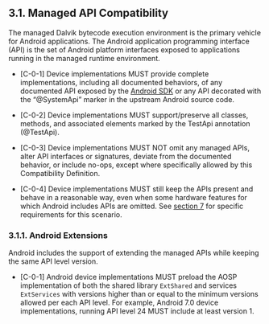 ## 3.1\. Managed API Compatibility

The managed Dalvik bytecode execution environment is the primary vehicle for
Android applications. The Android application programming interface (API) is the
set of Android platform interfaces exposed to applications running in the
managed runtime environment.

*    [C-0-1] Device implementations MUST provide complete implementations,
including all documented behaviors, of any documented API exposed by the
[Android SDK](http://developer.android.com/reference/packages.html)
or any API decorated with the “@SystemApi” marker in the upstream Android
source code.

*    [C-0-2] Device implementations MUST support/preserve all classes,
methods, and associated elements marked by the TestApi annotation (@TestApi).

*    [C-0-3] Device implementations MUST NOT omit any managed APIs, alter
API interfaces or signatures, deviate from the documented behavior, or include
no-ops, except where specifically allowed by this Compatibility Definition.

*    [C-0-4]  Device implementations MUST still keep the APIs present and behave
     in a reasonable way, even when some hardware features for which Android
     includes APIs are omitted. See [section 7](#7_hardware_compatibility)
     for specific requirements for this scenario.

### 3.1.1\. Android Extensions

Android includes the support of extending the managed APIs while keeping the
same API level version.

*   [C-0-1] Android device implementations MUST preload the AOSP implementation
of both the shared library `ExtShared` and services `ExtServices` with versions
higher than or equal to the minimum versions allowed per each API level.
For example, Android 7.0 device implementations, running API level 24 MUST
include at least version 1.
